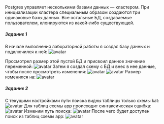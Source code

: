 
Postgres управляет несколькими базами данных — кластером. При инициализации кластера специальным образом создаются три одинаковые базы данных. Все остальные БД, создаваемые пользователем, клонируются из какой-либо существующей.
##### Задание 1
В начале выполнения лабораторной работы я создал базу данных и подключился к ней:
![avatar](https://sun9-70.userapi.com/impg/O87lhak1NXhuLZJGj_FKKEWxlRSsxYVesofvjw/gHLjBW99dOQ.jpg?size=532x94&quality=96&sign=a4aadf32419c3dac327b9b0bc5796b53&type=album)

Просмотрел размер этой пустой БД и присвоил данное значение переменной:
![avatar](https://sun9-68.userapi.com/impg/G440QlMwxguVEamE9CJqK1fMYL0xD0FDhModAQ/1rhaJAN2liI.jpg?size=597x107&quality=96&sign=a42b0ce6d2ca56e639035da8018a1aa2&type=album)
Затем я создал схему с БД и внес в нее данные, чтобы после просмотреть изменения:
![avatar](https://sun9-81.userapi.com/impg/KaZuWZYq2bH-NThr_eniWkS9taphx_Kh4c-fWg/mYjWYfYP9ME.jpg?size=632x345&quality=96&sign=3942205a7ac1dde521c4755136e811d6&type=album)
![avatar](https://sun9-9.userapi.com/impg/bH_ybFXOz-iv56zOJoYEWvYrZQrSoEw8Z9-rSw/_IohVxkSl-0.jpg?size=604x165&quality=96&sign=0460fcfd40818e2a86934ddf06b7eac3&type=album)
Размер изменился на:
![avatar](https://sun9-5.userapi.com/impg/TslqUUGs9d1PyHXoAYzQvcnq1KHJH38ZvvFsPQ/NoA5MX-G9IM.jpg?size=571x71&quality=96&sign=2589135e94d844bc31ee81ac9aa84017&type=album)
##### Задание 2
С текущими настройками пути поиска видны таблицы только схемы kat:
![avatar](https://sun9-87.userapi.com/impg/191sKS0DkU6et9e_hhCTLn6l8LKVAbNTSXolRg/M1fXVQuYJyY.jpg?size=264x85&quality=96&sign=2afe304063c40fda7224662340847ad1&type=album)
Для таблиц схемы app происходит синтаксическая ошибка:
![avatar](https://sun9-87.userapi.com/impg/oD1evwdoZsfSsjKUn2H6DJyLIx7gJLrH_l3aRw/hA1u_RLHoEQ.jpg?size=299x64&quality=96&sign=89271546583d372d556485554fbf1987&type=album)
Изменим путь поиска:
![avatar](https://sun9-61.userapi.com/impg/sHa0jAg3hKkgVvc3lVzyrZhh-uVoARbyIFqGPg/2tE9yLd13Og.jpg?size=625x182&quality=96&sign=81da95e5c9b6a2bc50944f4656919ae0&type=album)
После чего будет доступен поиск из таблиц схемы app:
![avatar](https://sun9-69.userapi.com/impg/7-RTiFLmRgKsz_xnB-7jaNrBmdB_XIqVVRMvjQ/94Skt2xGK-k.jpg?size=280x95&quality=96&sign=85e6f0117974a1875d0bfaab1b7ac589&type=album)
